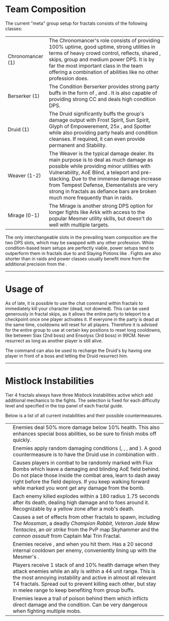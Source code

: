# Team Composition

The current "meta" group setup for fractals consists of the following classes:

| | |
| --- | --- |
| Chronomancer (1) | The Chronomancer's role consists of providing 100% <Boon name="quickness"/> uptime, good <Effect name="alacrity"/> uptime, strong utilities in terms of heavy crowd control, reflects, shared <Skill id="10192" inline=true/>, <Skill id="10197" inline=true/> skips, group <Effect name="stealth"/> and medium power DPS. It is by far the most important class in the team offering a combination of abilities like no other profession does. |
| Berserker (1) | The Condition Berserker provides strong party buffs in the form of <Skill id="14405" inline=true/>, <Skill id="14407" inline=true/> and <Trait id="1482" inline=true/>. It is also capable of providing strong CC and deals high condition DPS. |
| Druid (1) | The Druid significantly buffs the group's damage output with Frost Spirit, Sun Spirit, Glyph of Empowerement, 25x <Boon name="might"/>, <Boon name="fury"/> and Spotter while also providing party heals and condition cleanses. If required, it can even provide permanent <Boon name="protection"/> and Stability. |
| Weaver (1-2) | The Weaver is the typical damage dealer. Its main purpose is to deal as much damage as possible while providing minor utilities with Vulnerability, AoE Blind, a teleport and <Boon name="might"/> pre-stacking. Due to the immense damage increase from Tempest Defense, Elementalists are very strong in fractals as defiance bars are broken much more frequently than in raids. |
| Mirage (0-1) | The Mirage is another strong DPS option for longer fights like Arkk with access to the popular Mesmer utility skills, but doesn't do well with multiple targets. |

The only interchangeable slots in the prevailing team composition are the two DPS slots, which may be swapped with any other profession. While condition-based team setups are perfectly viable, power setups tend to outperform them in fractals due to <Item id="24868" inline=true/> and Slaying Potions like <Item id="50082" inline=true/>. Fights are also shorter than in raids and power classes usually benefit more from the additional precision from the <Item id="79722" inline=true/>.

---

# Usage of <Command name="gg"/>

As of late, it is possible to use the chat command <Command name="gg"/> within fractals to immediately kill your character (dead, not downed). This can be used generously in fractal skips, as it allows the entire party to teleport to a checkpoint once one player activates it.
If everyone in the party is dead at the same time, cooldowns will reset for all players. Therefore it is advised for the entire group to use <Command name="gg"/> at certain key positions to reset long cooldowns, like between Siax (2nd boss) and Ensolyss (3rd boss) in 99CM. Never resurrect as long as another player is still alive.

The command can also be used to recharge the Druid's <Skill id="31869" inline=true/> by having one player <Command name="gg"/> in front of a boss and letting the Druid resurrect him.

---

# Mistlock Instabilities

Tier 4 fractals always have three Mistlock Instabilities active which add additional mechanics to the fights. The selection is fixed for each difficulty level and specified in the top panel of each fractal guide.

Below is a list of all current instabilities and their possible countermeasures.

| | |
| --- | --- |
| <Instability name="Adrenaline Rush"/> | Enemies deal 50% more damage below 10% health. This also enhances special boss abilities, so be sure to finish mobs off quickly. |
| <Instability name="Afflicted"/> | Enemies apply random damaging conditions (<Condition name="bleeding"/>, <Condition name="burning"/>, <Condition name="confusion"/>, <Condition name="poison"/> and <Condition name="torment"/>). A good countermeasure is to have the Druid use <Skill id="12489" inline=true/> in combination with <Trait id="1075" inline=true/>. |
| <Instability name="Flux Bomb"/> | Causes players in combat to be randomly marked with Flux Bombs which leave a damaging and blinding AoE field behind. Do not place those inside the combat area, learn to dash away right before the field deploys. If you keep walking forward while marked you wont get any damage from the bomb. |
| <Instability name="Last Laugh"/> | Each enemy killed explodes within a 180 radius 1.75 seconds after its death, dealing high damage and <Control name="launch"/> to foes around it. Recognizable by a yellow zone after a mob's death. |
| <Instability name="Mists Convergence"/> | Causes a set of effects from other fractals to spawn, including *The Mossman*, a deadly *Champion Rabbit*, *Veteran Jade Maw Tentacles*, an *air strike* from the PvP map Skyhammer and the *cannon assault* from Captain Mai Trin Fractal. |
| <Instability name="No Pain, No Gain"/> | Enemies receive <Boon name="protection"/>, <Boon name="might"/> and <Boon name="fury"/> when you hit them. Has a 20 second internal cooldown per enemy, conveniently lining up with the Mesmer's <Skill id="10267" inline=true/>. |
| <Instability name="Social Awkwardness"/> | Players receive 1 stack of <Effect name="agony"/> and 10% health damage when they attack enemies while an ally is within a 44 unit range. This is the most annoying instability and active in almost all relevant T4 fractals. Spread out to prevent killing each other, but stay in melee range to keep benefiting from group buffs. |
| <Instability name="Toxic Trail"/> | Enemies leave a trail of poison behind them which inflicts direct damage and the <Condition name="poison"/> condition. Can be very dangerous when fighting multiple mobs. |
